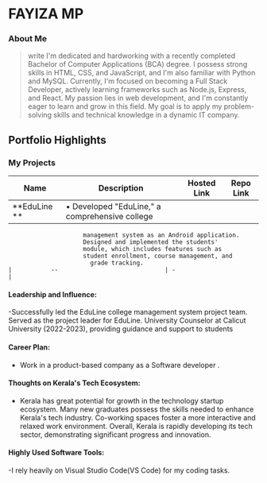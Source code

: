 # FAYIZA MP

### About Me

> write I'm dedicated and hardworking with a recently completed Bachelor of Computer Applications (BCA) degree. I possess strong skills in HTML, CSS, and JavaScript, and I'm also familiar with Python and MySQL. Currently, I'm focused on becoming a Full Stack Developer, actively learning frameworks such as Node.js, Express, and React. My passion lies in web development, and I'm constantly eager to learn and grow in this field. My goal is to apply my problem-solving skills and technical knowledge in a dynamic IT company.


## Portfolio Highlights

### My Projects

| Name                | Description                                                               | Hosted Link                              | Repo Link                                                      |
|---------------------|---------------------------------------------------------------------------|------------------------------------------|----------------------------------------------------------------|
| **EduLine       **  | • Developed "EduLine," a comprehensive college
                         management system as an Android application.
                         Designed and implemented the students'
                         module, which includes features such as
                         student enrollment, course management, and
                           grade tracking.                                                        |           --                              | -                                                            |

#### Leadership and Influence:

-Successfully led the EduLine college management system project team. Served as the project leader for EduLine. University Counselor at Calicut University (2022-2023), providing guidance and support to students

#### Career Plan:

- Work in a product-based company as a Software developer .

#### Thoughts on Kerala's Tech Ecosystem:

- Kerala has great potential for growth in the technology startup ecosystem. Many new graduates possess the skills needed to enhance Kerala's tech industry. Co-working spaces foster a more interactive and relaxed work environment. Overall, Kerala is rapidly developing its tech sector, demonstrating significant progress and innovation.

#### Highly Used Software Tools:

-I rely heavily on Visual Studio Code(VS Code) for my coding tasks.



